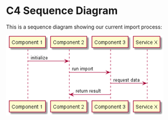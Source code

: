 # C4 Sequence Diagram

This is a sequence diagram showing our current import process: 

![sequence diagram](./images/diagrams/sequence-diagram.png)
